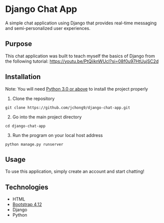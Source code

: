 # Django Chat App
A simple chat application using Django that provides real-time messaging and semi-personalized user experiences.

## Purpose
This chat application was built to teach myself the basics of Django from the following tutorial: https://youtu.be/PtQiiknWUcI?si=08f0u97HtUujSC2d

## Installation
Note: You will need [Python 3.0 or above](https://www.python.org/downloads/) to install the project properly
1. Clone the repository

```
git clone https://github.com/jchong9/django-chat-app.git
```

2. Go into the main project directory
```
cd django-chat-app
```

3. Run the program on your local host address
```
python manage.py runserver
```

## Usage
To use this application, simply create an account and start chatting!

## Technologies
- HTML
- [Bootstrap 4.12](https://getbootstrap.com/docs/4.0/getting-started/download/)
- Django
- Python
